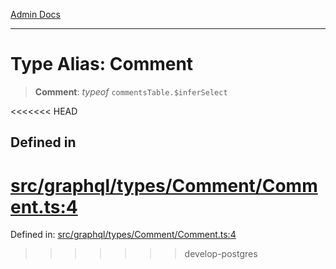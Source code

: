 [Admin Docs](/)

***

# Type Alias: Comment

> **Comment**: *typeof* `commentsTable.$inferSelect`

<<<<<<< HEAD
## Defined in

[src/graphql/types/Comment/Comment.ts:4](https://github.com/NishantSinghhhhh/talawa-api/blob/ff0f1d6ae21d3428519b64e42fe3bfdff573cb6e/src/graphql/types/Comment/Comment.ts#L4)
=======
Defined in: [src/graphql/types/Comment/Comment.ts:4](https://github.com/PalisadoesFoundation/talawa-api/blob/37e2d6abe1cabaa02f97a3c6c418b81e8fcb5a13/src/graphql/types/Comment/Comment.ts#L4)
>>>>>>> develop-postgres
